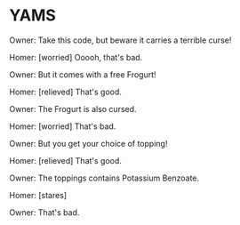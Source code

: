 YAMS
======

Owner: Take this code, but beware it carries a terrible curse!

Homer: [worried] Ooooh, that's bad.

Owner: But it comes with a free Frogurt!

Homer: [relieved] That's good.

Owner: The Frogurt is also cursed.

Homer: [worried] That's bad.

Owner: But you get your choice of topping!

Homer: [relieved] That's good.

Owner: The toppings contains Potassium Benzoate.

Homer: [stares]

Owner: That's bad.
